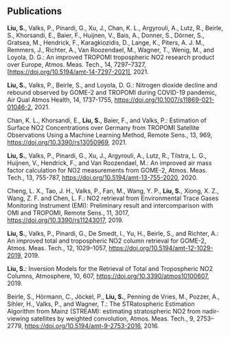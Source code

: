 ## Publications

**Liu, S.**, Valks, P., Pinardi, G., Xu, J., Chan, K. L., Argyrouli, A., Lutz, R., Beirle, S., Khorsandi, E., Baier, F., Huijnen, V., Bais, A., Donner, S., Dörner, S., Gratsea, M., Hendrick, F., Karagkiozidis, D., Lange, K., Piters, A. J. M., Remmers, J., Richter, A., Van Roozendael, M., Wagner, T., Wenig, M., and Loyola, D. G.: An improved TROPOMI tropospheric NO2 research product over Europe, Atmos. Meas. Tech., 14, 7297–7327, [https://doi.org/10.5194/amt-14-7297-2021], 2021.

**Liu, S.**, Valks, P., Beirle, S., and Loyola, D. G.: Nitrogen dioxide decline and rebound observed by GOME-2 and TROPOMI during COVID-19 pandemic, Air Qual Atmos Health, 14, 1737-1755, https://doi.org/10.1007/s11869-021-01046-2, 2021.

Chan, K. L., Khorsandi, E., **Liu, S.**, Baier, F., and Valks, P.: Estimation of Surface NO2 Concentrations over Germany from TROPOMI Satellite Observations Using a Machine Learning Method, Remote Sens., 13, 969, https://doi.org/10.3390/rs13050969, 2021.

**Liu, S.**, Valks, P., Pinardi, G., Xu, J., Argyrouli, A., Lutz, R., Tilstra, L. G., Huijnen, V., Hendrick, F., and Van Roozendael, M.: An improved air mass factor calculation for NO2 measurements from GOME-2, Atmos. Meas. Tech., 13, 755-787, https://doi.org/10.5194/amt-13-755-2020, 2020.  

Cheng, L. X., Tao, J. H., Valks, P., Fan, M., Wang, Y. P., **Liu, S.**, Xiong, X. Z., Wang, Z. F. and Chen, L. F.: NO2 retrieval from Environmental Trace Gases Monitoring Instrument (EMI): Preliminary result and intercomparison with OMI and TROPOMI, Remote Sens., 11, 3017, https://doi.org/10.3390/rs11243017, 2019.

**Liu, S.**, Valks, P., Pinardi, G., De Smedt, I., Yu, H., Beirle, S., and Richter, A.: An improved total and tropospheric NO2 column retrieval for GOME-2, Atmos. Meas. Tech., 12, 1029–1057, https://doi.org/10.5194/amt-12-1029-2019, 2019. 

**Liu, S.**: Inversion Models for the Retrieval of Total and Tropospheric NO2 Columns, Atmosphere, 10, 607, https://doi.org/10.3390/atmos10100607, 2019. 

Beirle, S., Hörmann, C., Jöckel, P., **Liu, S.**, Penning de Vries, M., Pozzer, A., Sihler, H., Valks, P., and Wagner, T.: The STRatospheric Estimation Algorithm from Mainz (STREAM): estimating stratospheric NO2 from nadir-viewing satellites by weighted convolution, Atmos. Meas. Tech., 9, 2753–2779, https://doi.org/10.5194/amt-9-2753-2016, 2016.
